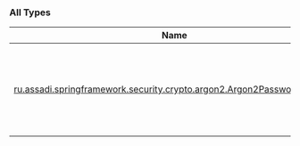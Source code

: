 

### All Types

| Name | Summary |
|---|---|
| [ru.assadi.springframework.security.crypto.argon2.Argon2PasswordEncoder](../ru.assadi.springframework.security.crypto.argon2/-argon2-password-encoder/index.md) | Copyright (c) 2017 [Omar Saleh Assadi](https//assadi.ru/). Licensed under the [LGPL v3](https//www.gnu.org/licenses/lgpl-3.0.txt). |
